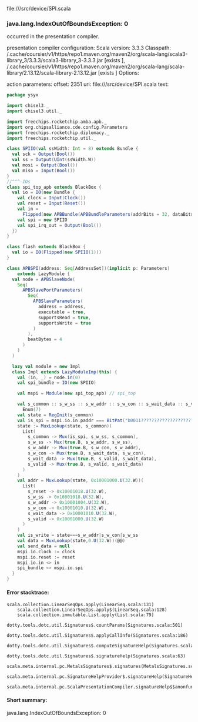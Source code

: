 file://<WORKSPACE>/src/device/SPI.scala
### java.lang.IndexOutOfBoundsException: 0

occurred in the presentation compiler.

presentation compiler configuration:
Scala version: 3.3.3
Classpath:
<HOME>/.cache/coursier/v1/https/repo1.maven.org/maven2/org/scala-lang/scala3-library_3/3.3.3/scala3-library_3-3.3.3.jar [exists ], <HOME>/.cache/coursier/v1/https/repo1.maven.org/maven2/org/scala-lang/scala-library/2.13.12/scala-library-2.13.12.jar [exists ]
Options:



action parameters:
offset: 2351
uri: file://<WORKSPACE>/src/device/SPI.scala
text:
```scala
package ysyx

import chisel3._
import chisel3.util._

import freechips.rocketchip.amba.apb._
import org.chipsalliance.cde.config.Parameters
import freechips.rocketchip.diplomacy._
import freechips.rocketchip.util._

class SPIIO(val ssWidth: Int = 8) extends Bundle {
  val sck = Output(Bool())
  val ss = Output(UInt(ssWidth.W))
  val mosi = Output(Bool())
  val miso = Input(Bool())
}
//^^^-IOs
class spi_top_apb extends BlackBox {
  val io = IO(new Bundle {
    val clock = Input(Clock())
    val reset = Input(Reset())
    val in =
      Flipped(new APBBundle(APBBundleParameters(addrBits = 32, dataBits = 32)))
    val spi = new SPIIO
    val spi_irq_out = Output(Bool())
  })
}

class flash extends BlackBox {
  val io = IO(Flipped(new SPIIO(1)))
}

class APBSPI(address: Seq[AddressSet])(implicit p: Parameters)
    extends LazyModule {
  val node = APBSlaveNode(
    Seq(
      APBSlavePortParameters(
        Seq(
          APBSlaveParameters(
            address = address,
            executable = true,
            supportsRead = true,
            supportsWrite = true
          )
        ),
        beatBytes = 4
      )
    )
  )

  lazy val module = new Impl
  class Impl extends LazyModuleImp(this) {
    val (in, _) = node.in(0)
    val spi_bundle = IO(new SPIIO)

    val mspi = Module(new spi_top_apb) // spi_top

    val s_common :: s_w_ss :: s_w_addr :: s_w_con :: s_wait_data :: s_valid :: s_reset :: Nil =
      Enum(7)
    val state = RegInit(s_common)
    val is_spi = mspi.io.in.paddr === BitPat("b0011????????????????????????????")
    state := MuxLookup(state, s_common)(
      List(
        s_common -> Mux(is_spi, s_w_ss, s_common),
        s_w_ss -> Mux(true.B, s_w_addr, s_w_ss),
        s_w_addr -> Mux(true.B, s_w_con, s_w_addr),
        s_w_con -> Mux(true.B, s_wait_data, s_w_con),
        s_wait_data -> Mux(true.B, s_valid, s_wait_data),
        s_valid -> Mux(true.B, s_valid, s_wait_data)
      )
    )
    val addr = MuxLookup(state, 0x10001000.U(32.W))(
      List(
        s_reset -> 0x10001018.U(32.W),
        s_w_ss -> 0x10001018.U(32.W),
        s_w_addr -> 0x10001004.U(32.W),
        s_w_con -> 0x10001010.U(32.W),
        s_wait_data -> 0x10001010.U(32.W),
        s_valid -> 0x10001000.U(32.W)
      )
    )
    val is_write = state===s_w_addr|s_w_con|s_w_ss
    val data = MuxLookup(state,0.U(32.W))(@@)
    val send_data = null
    mspi.io.clock := clock
    mspi.io.reset := reset
    mspi.io.in <> in
    spi_bundle <> mspi.io.spi
  }
}

```



#### Error stacktrace:

```
scala.collection.LinearSeqOps.apply(LinearSeq.scala:131)
	scala.collection.LinearSeqOps.apply$(LinearSeq.scala:128)
	scala.collection.immutable.List.apply(List.scala:79)
	dotty.tools.dotc.util.Signatures$.countParams(Signatures.scala:501)
	dotty.tools.dotc.util.Signatures$.applyCallInfo(Signatures.scala:186)
	dotty.tools.dotc.util.Signatures$.computeSignatureHelp(Signatures.scala:94)
	dotty.tools.dotc.util.Signatures$.signatureHelp(Signatures.scala:63)
	scala.meta.internal.pc.MetalsSignatures$.signatures(MetalsSignatures.scala:17)
	scala.meta.internal.pc.SignatureHelpProvider$.signatureHelp(SignatureHelpProvider.scala:51)
	scala.meta.internal.pc.ScalaPresentationCompiler.signatureHelp$$anonfun$1(ScalaPresentationCompiler.scala:435)
```
#### Short summary: 

java.lang.IndexOutOfBoundsException: 0